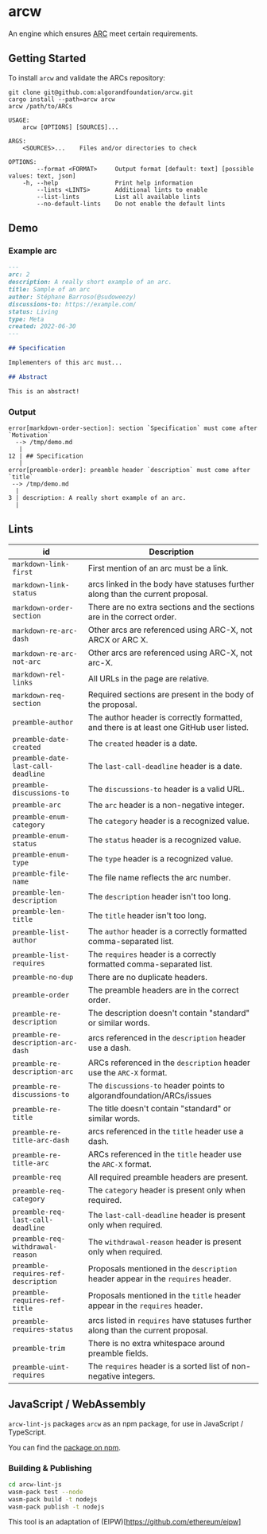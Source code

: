 arcw
====

An engine which ensures [ARC](https://algorandfoundation/ARCs) meet certain requirements.

## Getting Started

To install `arcw` and validate the ARCs repository:

```console
git clone git@github.com:algorandfoundation/arcw.git
cargo install --path=arcw arcw
arcw /path/to/ARCs
```

```
USAGE:
    arcw [OPTIONS] [SOURCES]...

ARGS:
    <SOURCES>...    Files and/or directories to check

OPTIONS:
        --format <FORMAT>     Output format [default: text] [possible values: text, json]
    -h, --help                Print help information
        --lints <LINTS>       Additional lints to enable
        --list-lints          List all available lints
        --no-default-lints    Do not enable the default lints
```



## Demo

### Example arc

```markdown
---
arc: 2
description: A really short example of an arc.
title: Sample of an arc
author: Stéphane Barroso(@sudoweezy)
discussions-to: https://example.com/
status: Living
type: Meta
created: 2022-06-30
---

## Specification

Implementers of this arc must...

## Abstract

This is an abstract!
```

### Output

```
error[markdown-order-section]: section `Specification` must come after `Motivation`
  --> /tmp/demo.md
   |
12 | ## Specification
   |
error[preamble-order]: preamble header `description` must come after `title`
 --> /tmp/demo.md
  |
3 | description: A really short example of an arc.
  |
```

## Lints

| id                                  | Description                                                                                   |
|-------------------------------------|-----------------------------------------------------------------------------------------------|
| `markdown-link-first`               | First mention of an arc must be a link.                                                       |
| `markdown-link-status`              | arcs linked in the body have statuses further along than the current proposal.                |
| `markdown-order-section`            | There are no extra sections and the sections are in the correct order.                        |
| `markdown-re-arc-dash`              | Other arcs are referenced using ARC-X, not ARCX or ARC X.                                     |
| `markdown-re-arc-not-arc`           | Other arcs are referenced using ARC-X, not arc-X.                                             |
| `markdown-rel-links`                | All URLs in the page are relative.                                                            |
| `markdown-req-section`              | Required sections are present in the body of the proposal.                                    |
| `preamble-author`                   | The author header is correctly formatted, and there is at least one GitHub user listed.       |
| `preamble-date-created`             | The `created` header is a date.                                                               |
| `preamble-date-last-call-deadline`  | The `last-call-deadline` header is a date.                                                    |
| `preamble-discussions-to`           | The `discussions-to` header is a valid URL.                                                   |
| `preamble-arc`                      | The `arc` header is a non-negative integer.                                                   |
| `preamble-enum-category`            | The `category` header is a recognized value.                                                  |
| `preamble-enum-status`              | The `status` header is a recognized value.                                                    |
| `preamble-enum-type`                | The `type` header is a recognized value.                                                      |
| `preamble-file-name`                | The file name reflects the arc number.                                                        |
| `preamble-len-description`          | The `description` header isn't too long.                                                      |
| `preamble-len-title`                | The `title` header isn't too long.                                                            |
| `preamble-list-author`              | The `author` header is a correctly formatted comma-separated list.                            |
| `preamble-list-requires`            | The `requires` header is a correctly formatted comma-separated list.                          |
| `preamble-no-dup`                   | There are no duplicate headers.                                                               |
| `preamble-order`                    | The preamble headers are in the correct order.                                                |
| `preamble-re-description`           | The description doesn't contain "standard" or similar words.                                  |
| `preamble-re-description-arc-dash`  | arcs referenced in the `description` header use a dash.                                       |
| `preamble-re-description-arc`       | ARCs referenced in the `description` header use the `ARC-X` format.                           |
| `preamble-re-discussions-to`        | The `discussions-to` header points to algorandfoundation/ARCs/issues                                     |
| `preamble-re-title`                 | The title doesn't contain "standard" or similar words.                                        |
| `preamble-re-title-arc-dash`        | arcs referenced in the `title` header use a dash.                                             |
| `preamble-re-title-arc`             | ARCs referenced in the `title` header use the `ARC-X` format.                                 |
| `preamble-req`                      | All required preamble headers are present.                                                    |
| `preamble-req-category`             | The `category` header is present only when required.                                          |
| `preamble-req-last-call-deadline`   | The `last-call-deadline` header is present only when required.                                |
| `preamble-req-withdrawal-reason`    | The `withdrawal-reason` header is present only when required.                                 |
| `preamble-requires-ref-description` | Proposals mentioned in the `description` header appear in the `requires` header.              |
| `preamble-requires-ref-title`       | Proposals mentioned in the `title` header appear in the `requires` header.                    |
| `preamble-requires-status`          | arcs listed in `requires` have statuses further along than the current proposal.              |
| `preamble-trim`                     | There is no extra whitespace around preamble fields.                                          |
| `preamble-uint-requires`            | The `requires` header is a sorted list of non-negative integers.                              |

## JavaScript / WebAssembly

`arcw-lint-js` packages `arcw` as an npm package, for use in JavaScript / TypeScript.

You can find the [package on npm](https://www.npmjs.com/package/arcw-lint-js).

### Building & Publishing

```bash
cd arcw-lint-js
wasm-pack test --node
wasm-pack build -t nodejs
wasm-pack publish -t nodejs
```

This tool is an adaptation of (EIPW)[https://github.com/ethereum/eipw]
